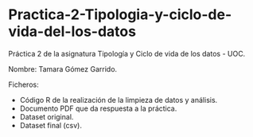 # Practica-2-Tipologia-y-ciclo-de-vida-del-los-datos

Práctica 2 de la asignatura Tipología y Ciclo de vida de los datos - UOC.

Nombre: Tamara Gómez Garrido.

Ficheros:

- Código R de la realización de la limpieza de datos y análisis.
- Documento PDF que da respuesta a la práctica.
- Dataset original.
- Dataset final (csv).

